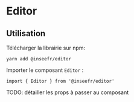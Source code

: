 # Editor

## Utilisation

Télécharger la librairie sur npm:

```
yarn add @inseefr/editor
```

Importer le composant `Editor` :

```
import { Editor } from '@inseefr/editor'
```

TODO: détailler les props à passer au composant
